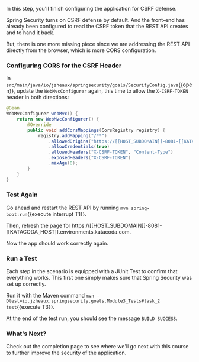 In this step, you'll finish configuring the application for CSRF defense.

Spring Security turns on CSRF defense by default.
And the front-end has already been configured to read the CSRF token that the REST API creates and to hand it back.

But, there is one more missing piece since we are addressing the REST API directly from the browser, which is more CORS configuration.

### Configuring CORS for the CSRF Header

In `src/main/java/io/jzheaux/springsecurity/goals/SecurityConfig.java`{{open}}, update the `WebMvcConfigurer` again, this time to allow the `X-CSRF-TOKEN` header in both directions:

```java
@Bean
WebMvcConfigurer webMvc() {
    return new WebMvcConfigurer() {
        @Override
        public void addCorsMappings(CorsRegistry registry) {
            registry.addMapping("/**")
                .allowedOrigins("https://[[HOST_SUBDOMAIN]]-8081-[[KATACODA_HOST]].environments.katacoda.com")
                .allowCredentials(true)
                .allowedHeaders("X-CSRF-TOKEN", "Content-Type")
                .exposedHeaders("X-CSRF-TOKEN")
                .maxAge(0);
        }
    }
}
```

### Test Again

Go ahead and restart the REST API by running `mvn spring-boot:run`{{execute interrupt T1}}.

Then, refresh the page for https://[[HOST_SUBDOMAIN]]-8081-[[KATACODA_HOST]].environments.katacoda.com.

Now the app should work correctly again.

### Run a Test

Each step in the scenario is equipped with a JUnit Test to confirm that everything works.
This first one simply makes sure that Spring Security was set up correctly.

Run it with the Maven command `mvn -Dtest=io.jzheaux.springsecurity.goals.Module3_Tests#task_2 test`{{execute T3}}.

At the end of the test run, you should see the message `BUILD SUCCESS`.

### What's Next?

Check out the completion page to see where we'll go next with this course to further improve the security of the application.